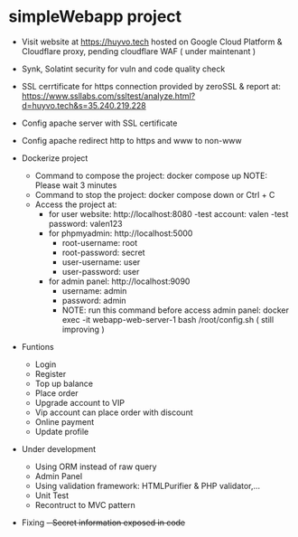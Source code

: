 # simpleWebapp project 

* Visit website at https://huyvo.tech hosted on Google Cloud Platform & Cloudflare proxy, pending cloudflare WAF ( under maintenant )
* Synk, Solatint security for vuln and code quality check
* SSL cerrtificate for https connection provided by zeroSSL & report at: https://www.ssllabs.com/ssltest/analyze.html?d=huyvo.tech&s=35.240.219.228
* Config apache server with SSL certificate
* Config apache redirect http to https and www to non-www
* Dockerize project
    - Command to compose the project: docker compose up
    NOTE: Please wait 3 minutes
    - Command to stop the project: docker compose down or Ctrl + C
    - Access the project at: 
        + for user website: http://localhost:8080
            -test account: valen
            -test password: valen123
        + for phpmyadmin: http://localhost:5000
            - root-username: root
            - root-password: secret
            - user-username: user
            - user-password: user
        + for admin panel: http://localhost:9090
            - username: admin
            - password: admin
            - NOTE: run this command before access admin panel: docker exec -it webapp-web-server-1 bash /root/config.sh ( still improving )
* Funtions 
    - Login
    - Register
    - Top up balance
    - Place order
    - Upgrade account to VIP
    - Vip account can place order with discount
    - Online payment 
    - Update profile

* Under development
   - Using ORM instead of raw query
   - Admin Panel
   - Using validation framework: HTMLPurifier & PHP validator,...
   - Unit Test
   - Recontruct to MVC pattern
* Fixing
   ~~- Secret information exposed in code~~
